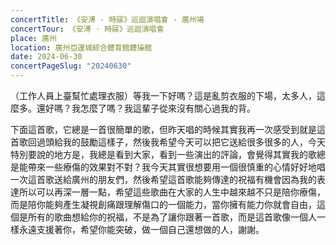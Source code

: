 ```yaml
---
concertTitle: 《安溥 · 時寐》巡迴演唱會 - 廣州場
concertTour: 《安溥 · 時寐》巡迴演唱會
place: 廣州
location: 廣州亞運城綜合體育館體操館
date: 2024-06-30
concertPageSlug: "20240630"
---
```

（工作人員上臺幫忙處理衣服）等我一下好嗎？這是亂剪衣服的下場，太多人，這麼多。還好嗎？我怎麼了嗎？我這輩子從來沒有關心過我的背。

下面這首歌，它總是一首很簡單的歌，但昨天唱的時候其實我再一次感受到就是這首歌回過頭給我的鼓勵這樣子，然後我希望今天可以把它送給很多很多的人，今天特別要說的地方是，我總是看到大家，看到一些演出的評論，會覺得其實我的歌總是能帶來一些療傷的效果對不對？我今天其實很想要用一個很慎重的心情好好地唱一次這首歌送給廣州的朋友們，然後希望這首歌能夠傳達的祝福有機會因為我的表達所以可以再深一層一點，希望這些歌曲在大家的人生中越來越不只是陪你療傷，而是陪你能夠產生凝視創痛跟理解傷口的一個能力，當你擁有能力你就會自由，這個是所有的歌曲想給你的祝福，不是為了讓你跟著一首歌，而是這首歌像一個人一樣永遠支援著你，希望你能突破，做一個自己還想做的人，謝謝。